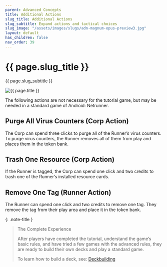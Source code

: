 ```yaml
---
parent: Advanced Concepts
title: Additional Actions
slug_title: Additional Actions
slug_subtitle: Expand actions and tactical choices
slug_image: "/assets/images/slugs/adn-magnum-opus-preview3.jpg"
layout: default
has_children: false
nav_order: 39
---
```

<div class="slug">
    <div class="title-container">
        <h1 class="page-slug_title">{{ page.slug_title }}</h1>
        <p class="page-slug_subtitle">{{ page.slug_subtitle }}</p>
    </div>
    <div class="image-container faded-left">
        <img src="{{ page.slug_image | relative_url }}" alt="{{ page.title }}" />
    </div>
</div>

The following actions are not necessary for the tutorial game, but may be needed in a standard game of Android: Netrunner.

## Purge All Virus Counters (Corp Action)

The Corp can spend three clicks to purge all of the Runner’s virus counters. To purge virus counters, the Runner removes all of them from play and places them in the token bank.

## Trash One Resource (Corp Action)

If the Runner is tagged, the Corp can spend one click and two credits to trash one of the Runner’s installed resource cards.

## Remove One Tag (Runner Action)

The Runner can spend one click and two credits to remove one tag. They remove the tag from their play area and place it in the token bank.

{: .note-title }
> The Complete Experience
>
> After players have completed the tutorial, understand the game’s basic rules, and have tried a few games with the advanced rules, they are ready to build their own decks and play a standard game.
>
> To learn how to build a deck, see: [Deckbuilding](/docs/deckbuilding)

<div class="nav-buttons">
  <a href="/docs/advanced/mechanics" class="nav-button prev" aria-label="Previous page">
    <div class="nav-item"></div>
  </a>
  <a href="/docs/deckbuilding" class="nav-button next" aria-label="Next page">
    <div class="nav-item"></div>
  </a>
</div>
